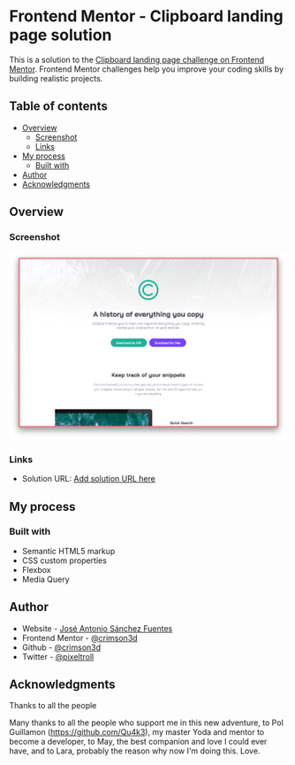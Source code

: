 # Frontend Mentor - Clipboard landing page solution

This is a solution to the [Clipboard landing page challenge on Frontend Mentor](https://www.frontendmentor.io/challenges/clipboard-landing-page-5cc9bccd6c4c91111378ecb9). Frontend Mentor challenges help you improve your coding skills by building realistic projects. 

## Table of contents


- [Overview](#overview)
  - [Screenshot](#screenshot)
  - [Links](#links)
- [My process](#my-process)
  - [Built with](#built-with)
- [Author](#author)
- [Acknowledgments](#acknowledgments)


## Overview

### Screenshot

![](..//clipboard-landing-page-master/assets/design/clipboard-solution.png)

### Links

- Solution URL: [Add solution URL here](https://crimson3d.github.io/frontend-mentor-html-css-challenges/challenges/clipboard-landing-page-master/index.html)

## My process

### Built with

- Semantic HTML5 markup
- CSS custom properties
- Flexbox
- Media Query

## Author

- Website - [José Antonio Sánchez Fuentes](https://crimson3d.github.io/frontend-mentor-html-css-challenges/index.html)
- Frontend Mentor - [@crimson3d](https://www.frontendmentor.io/profile/crimson3d)
- Github - [@crimson3d](https://github.com/crimson3d)
- Twitter - [@pixeltroll](https://www.twitter.com/pixeltroll)

## Acknowledgments

Thanks to all the people 

Many thanks to all the people who support me in this new adventure, to Pol Guillamon (https://github.com/Qu4k3), my master Yoda and mentor to become a developer, to May, the best companion and love I could ever have, and to Lara, probably the reason why now I'm doing this. Love.

